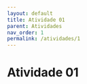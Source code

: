 ```yaml
---
layout: default
title: Atividade 01
parent: Atividades
nav_order: 1
permalink: /atividades/1
---
```


# Atividade 01